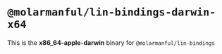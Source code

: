 # `@molarmanful/lin-bindings-darwin-x64`

This is the **x86_64-apple-darwin** binary for `@molarmanful/lin-bindings`
